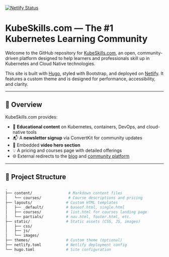 [![Netlify Status](https://api.netlify.com/api/v1/badges/bb8fc772-9629-49e3-8b59-518d73ad803e/deploy-status)](https://app.netlify.com/projects/jolly-babbage-df8b7b/deploys)

# KubeSkills.com — The #1 Kubernetes Learning Community

Welcome to the GitHub repository for [KubeSkills.com](https://kubeskills.com), an open, community-driven platform designed to help learners and professionals skill up in Kubernetes and Cloud Native technologies.

This site is built with [Hugo](https://gohugo.io), styled with Bootstrap, and deployed on [Netlify](https://netlify.com). It features a custom theme and is designed for performance, accessibility, and clarity.

---

## 🚀 Overview

KubeSkills.com provides:

- 🧠 **Educational content** on Kubernetes, containers, DevOps, and cloud-native tools
- 📬 A **newsletter signup** via ConvertKit for community updates
- 🎥 Embedded **video hero section**
- 💡 A pricing and courses page with detailed offerings
- 🌐 External redirects to the [blog](https://blog.kubeskills.com) and [community platform](https://community.kubeskills.com)

---

## 📂 Project Structure

```bash
.
├── content/                # Markdown content files
│   └── courses/            # Course descriptions and pricing
├── layouts/               # Custom HTML templates
│   ├── _default/          # baseof.html, single.html
│   ├── courses/           # list.html for courses landing page
│   └── partials/          # nav.html, footer.html, etc.
├── static/                # Static assets (CSS, JS, images)
│   ├── css/
│   ├── js/
│   └── images/
├── themes/                # Custom theme (optional)
├── netlify.toml           # Netlify deployment config
└── hugo.toml              # Site configuration
